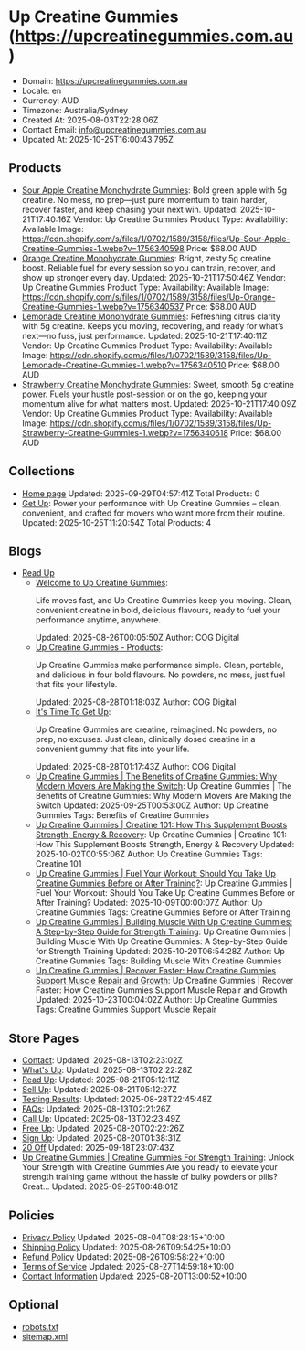 # Up Creatine Gummies (https://upcreatinegummies.com.au)

- Domain: https://upcreatinegummies.com.au
- Locale: en
- Currency: AUD
- Timezone: Australia/Sydney
- Created At: 2025-08-03T22:28:06Z
- Contact Email: info@upcreatinegummies.com.au
- Updated At: 2025-10-25T16:00:43.795Z

## Products

- [Sour Apple Creatine Monohydrate Gummies](https://upcreatinegummies.com.au/products/sour-apple-creatine-gummies): Bold green apple with 5g creatine. No mess, no prep—just pure momentum to train harder, recover faster, and keep chasing your next win.
  Updated: 2025-10-21T17:40:16Z
  Vendor: Up Creatine Gummies
  Product Type: 
  Availability: Available
  Image: https://cdn.shopify.com/s/files/1/0702/1589/3158/files/Up-Sour-Apple-Creatine-Gummies-1.webp?v=1756340598
  Price: $68.00 AUD
- [Orange Creatine Monohydrate Gummies](https://upcreatinegummies.com.au/products/orange-creatine-gummies): Bright, zesty 5g creatine boost. Reliable fuel for every session so you can train, recover, and show up stronger every day.
  Updated: 2025-10-21T17:50:46Z
  Vendor: Up Creatine Gummies
  Product Type: 
  Availability: Available
  Image: https://cdn.shopify.com/s/files/1/0702/1589/3158/files/Up-Orange-Creatine-Gummies-1.webp?v=1756340537
  Price: $68.00 AUD
- [Lemonade Creatine Monohydrate Gummies](https://upcreatinegummies.com.au/products/lemonade-creatine-gummies): Refreshing citrus clarity with 5g creatine. Keeps you moving, recovering, and ready for what’s next—no fuss, just performance.
  Updated: 2025-10-21T17:40:11Z
  Vendor: Up Creatine Gummies
  Product Type: 
  Availability: Available
  Image: https://cdn.shopify.com/s/files/1/0702/1589/3158/files/Up-Lemonade-Creatine-Gummies-1.webp?v=1756340510
  Price: $68.00 AUD
- [Strawberry Creatine Monohydrate Gummies](https://upcreatinegummies.com.au/products/strawberry-creatine-gummies): Sweet, smooth 5g creatine power. Fuels your hustle post-session or on the go, keeping your momentum alive for what matters most.
  Updated: 2025-10-21T17:40:09Z
  Vendor: Up Creatine Gummies
  Product Type: 
  Availability: Available
  Image: https://cdn.shopify.com/s/files/1/0702/1589/3158/files/Up-Strawberry-Creatine-Gummies-1.webp?v=1756340618
  Price: $68.00 AUD

## Collections

- [Home page](https://upcreatinegummies.com.au/collections/frontpage)
  Updated: 2025-09-29T04:57:41Z
  Total Products: 0
- [Get Up](https://upcreatinegummies.com.au/collections/get-up): Power your performance with Up Creatine Gummies – clean, convenient, and crafted for movers who want more from their routine.
  Updated: 2025-10-25T11:20:54Z
  Total Products: 4

## Blogs

- [Read Up](https://upcreatinegummies.com.au/blogs/read-up)
  - [Welcome to Up Creatine Gummies](https://upcreatinegummies.com.au/blogs/read-up/welcome-to-up-gummies): <p>Life moves fast, and Up Creatine Gummies keep you moving. Clean, convenient creatine in bold, delicious flavours, ready to fuel your performance anytime, anywhere.<br></p>
    Updated: 2025-08-26T00:05:50Z
    Author: COG Digital
  - [Up Creatine Gummies - Products](https://upcreatinegummies.com.au/blogs/read-up/up-gummies-products): <p>Up Creatine Gummies make performance simple. Clean, portable, and delicious in four bold flavours. No powders, no mess, just fuel that fits your lifestyle.</p>
    Updated: 2025-08-28T01:18:03Z
    Author: COG Digital
  - [It's Time To Get Up](https://upcreatinegummies.com.au/blogs/read-up/its-time-to-get-up): <p>Up Creatine Gummies are creatine, reimagined. No powders, no prep, no excuses. Just clean, clinically dosed creatine in a convenient gummy that fits into your life.</p>
    Updated: 2025-08-28T01:17:43Z
    Author: COG Digital
  - [Up Creatine Gummies  | The Benefits of Creatine Gummies: Why Modern Movers Are Making the Switch](https://upcreatinegummies.com.au/blogs/read-up/benefits-of-creatine-gummies-modern-movers): Up Creatine Gummies  | The Benefits of Creatine Gummies: Why Modern Movers Are Making the Switch
    Updated: 2025-09-25T00:53:00Z
    Author: Up Creatine Gummies
    Tags: Benefits of Creatine Gummies
  - [Up Creatine Gummies  | Creatine 101: How This Supplement Boosts Strength, Energy & Recovery](https://upcreatinegummies.com.au/blogs/read-up/creatine-101-boosts-strength-energy-recovery): Up Creatine Gummies  | Creatine 101: How This Supplement Boosts Strength, Energy & Recovery
    Updated: 2025-10-02T00:55:06Z
    Author: Up Creatine Gummies
    Tags: Creatine 101
  - [Up Creatine Gummies  | Fuel Your Workout: Should You Take Up Creatine Gummies Before or After Training?](https://upcreatinegummies.com.au/blogs/read-up/take-creatine-gummies-before-or-after-training): Up Creatine Gummies  | Fuel Your Workout: Should You Take Up Creatine Gummies Before or After Training?
    Updated: 2025-10-09T00:00:07Z
    Author: Up Creatine Gummies
    Tags: Creatine Gummies Before or After Training
  - [Up Creatine Gummies  | Building Muscle With Up Creatine Gummies: A Step-by-Step Guide for Strength Training](https://upcreatinegummies.com.au/blogs/read-up/building-muscle-with-creatine-gummies-guide): Up Creatine Gummies  | Building Muscle With Up Creatine Gummies: A Step-by-Step Guide for Strength Training
    Updated: 2025-10-20T06:54:28Z
    Author: Up Creatine Gummies
    Tags: Building Muscle With Creatine Gummies
  - [Up Creatine Gummies  | Recover Faster: How Creatine Gummies Support Muscle Repair and Growth](https://upcreatinegummies.com.au/blogs/read-up/recover-faster-creatine-gummies-support-muscle-growth): Up Creatine Gummies  | Recover Faster: How Creatine Gummies Support Muscle Repair and Growth
    Updated: 2025-10-23T00:04:02Z
    Author: Up Creatine Gummies
    Tags: Creatine Gummies Support Muscle Repair

## Store Pages

- [Contact](https://upcreatinegummies.com.au/pages/contact): 
  Updated: 2025-08-13T02:23:02Z
- [What's Up](https://upcreatinegummies.com.au/pages/whats-up): 
  Updated: 2025-08-13T02:22:28Z
- [Read Up](https://upcreatinegummies.com.au/pages/read-up): 
  Updated: 2025-08-21T05:12:11Z
- [Sell Up](https://upcreatinegummies.com.au/pages/sell-up): 
  Updated: 2025-08-21T05:12:27Z
- [Testing Results](https://upcreatinegummies.com.au/pages/testing-results): 
  Updated: 2025-08-28T22:45:48Z
- [FAQs](https://upcreatinegummies.com.au/pages/faqs): 
  Updated: 2025-08-13T02:21:26Z
- [Call Up](https://upcreatinegummies.com.au/pages/call-up): 
  Updated: 2025-08-13T02:23:49Z
- [Free Up](https://upcreatinegummies.com.au/pages/free-up): 
  Updated: 2025-08-20T02:22:26Z
- [Sign Up](https://upcreatinegummies.com.au/pages/sign-up): 
  Updated: 2025-08-20T01:38:31Z
- [20 Off](https://upcreatinegummies.com.au/pages/20-off)
  Updated: 2025-09-18T23:07:43Z
- [Up Creatine Gummies  | Creatine Gummies For Strength Training](https://upcreatinegummies.com.au/pages/creatine-gummies-for-strength-training): Unlock Your Strength with Creatine Gummies Are you ready to elevate your strength training game without the hassle of bulky powders or pills? Creat...
  Updated: 2025-09-25T00:48:01Z

## Policies

- [Privacy Policy](https://upcreatinegummies.com.au/policies/privacy-policy)
  Updated: 2025-08-04T08:28:15+10:00
- [Shipping Policy](https://upcreatinegummies.com.au/policies/shipping-policy)
  Updated: 2025-08-26T09:54:25+10:00
- [Refund Policy](https://upcreatinegummies.com.au/policies/refund-policy)
  Updated: 2025-08-26T09:58:22+10:00
- [Terms of Service](https://upcreatinegummies.com.au/policies/terms-of-service)
  Updated: 2025-08-27T14:59:18+10:00
- [Contact Information](https://upcreatinegummies.com.au/policies/contact-information)
  Updated: 2025-08-20T13:00:52+10:00

## Optional

- [robots.txt](https://upcreatinegummies.com.au/robots.txt)
- [sitemap.xml](https://upcreatinegummies.com.au/sitemap.xml)
